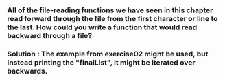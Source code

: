 ### All of the file-reading functions we have seen in this chapter read forward through the file from the first character or line to the last. How could you write a function that would read backward through a file?


### Solution : The example from exercise02 might be used, but instead printing the "finalList", it might be iterated over backwards.